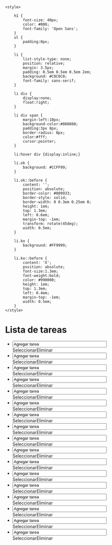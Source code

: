 <!DOCTYPE html>
<html>
<meta charset="utf-8">
<head>

    <style>

        h1 {
            font-size: 40px;
            color: #000;
            font-family: 'Open Sans';
        }
        ul {
            padding:0px;
        }
       
        li {
            list-style-type: none;
            position: relative;
            margin: 3.5px;
            padding: 0.5em 0.5em 0.5em 2em;
            background: #C0C0C0;
            font-family: sans-serif;
        }
 
        li div {
            display:none;
            float:right;
        }
 
        li div span {
            margin-left:10px;
            background-color:#808080;
            padding:3px 8px;
            border-radius: 8px;
            color:#fff;
            cursor:pointer;
        }
 
        li:hover div {display:inline;}
 
        li.ok {
            background: #CCFF99;
        }

        li.ok::before {
            content: '';
            position: absolute;
            border-color: #009933;
            border-style: solid;
            border-width: 0 0.3em 0.25em 0;
            height: 1em;
            top: 1.3em;
            left: 0.6em;
            margin-top: -1em;
            transform: rotate(45deg);
            width: 0.5em;
        }
 
        li.ko {
            background: #FF9999;
        }

        li.ko::before {
            content: 'X';
            position: absolute;
            font-size:1.3em;
            font-weight:bold;
            color: #990000;
            height: 1em;
            top: 1.3em;
            left: 0.4em;
            margin-top: -1em;
            width: 0.5em;
        }
    </style>

</head>
<body>

<h1>Lista de tareas</h1>
<ul>
  <li> <input type="text" size="35" maxlength="50" value="Agregar tarea" name="caja de texto"> <div><span class="ok">Seleccionar</span><span class="ko">Eliminar</span></div></li>
  <li> <input type="text" size="35" maxlength="50" value="Agregar tarea" name="caja de texto"> <div><span class="ok">Seleccionar</span><span class="ko">Eliminar</span></div></li>
  <li> <input type="text" size="35" maxlength="50" value="Agregar tarea" name="caja de texto"> <div><span class="ok">Seleccionar</span><span class="ko">Eliminar</span></div></li>
  <li> <input type="text" size="35" maxlength="50" value="Agregar tarea" name="caja de texto"> <div><span class="ok">Seleccionar</span><span class="ko">Eliminar</span></div></li>
  <li> <input type="text" size="35" maxlength="50" value="Agregar tarea" name="caja de texto"> <div><span class="ok">Seleccionar</span><span class="ko">Eliminar</span></div></li>
  <li> <input type="text" size="35" maxlength="50" value="Agregar tarea" name="caja de texto"> <div><span class="ok">Seleccionar</span><span class="ko">Eliminar</span></div></li>
  <li> <input type="text" size="35" maxlength="50" value="Agregar tarea" name="caja de texto"> <div><span class="ok">Seleccionar</span><span class="ko">Eliminar</span></div></li>
  <li> <input type="text" size="35" maxlength="50" value="Agregar tarea" name="caja de texto"> <div><span class="ok">Seleccionar</span><span class="ko">Eliminar</span></div></li>
  <li> <input type="text" size="35" maxlength="50" value="Agregar tarea" name="caja de texto"> <div><span class="ok">Seleccionar</span><span class="ko">Eliminar</span></div></li>
  <li> <input type="text" size="35" maxlength="50" value="Agregar tarea" name="caja de texto"> <div><span class="ok">Seleccionar</span><span class="ko">Eliminar</span></div></li>
  <li> <input type="text" size="35" maxlength="50" value="Agregar tarea" name="caja de texto"> <div><span class="ok">Seleccionar</span><span class="ko">Eliminar</span></div></li>
  <li> <input type="text" size="35" maxlength="50" value="Agregar tarea" name="caja de texto"> <div><span class="ok">Seleccionar</span><span class="ko">Eliminar</span></div></li>
  <li> <input type="text" size="35" maxlength="50" value="Agregar tarea" name="caja de texto"> <div><span class="ok">Seleccionar</span><span class="ko">Eliminar</span></div></li>
  <li> <input type="text" size="35" maxlength="50" value="Agregar tarea" name="caja de texto"> <div><span class="ok">Seleccionar</span><span class="ko">Eliminar</span></div></li>
  <li> <input type="text" size="35" maxlength="50" value="Agregar tarea" name="caja de texto"> <div><span class="ok">Seleccionar</span><span class="ko">Eliminar</span></div></li>
  <li> <input type="text" size="35" maxlength="50" value="Agregar tarea" name="caja de texto"> <div><span class="ok">Seleccionar</span><span class="ko">Eliminar</span></div></li>
  <li> <input type="text" size="35" maxlength="50" value="Agregar tarea" name="caja de texto"> <div><span class="ok">Seleccionar</span><span class="ko">Eliminar</span></div></li>
</ul>
<script>
var list = document.querySelector('ul');
 
list.addEventListener('click', function(ev) {
    if(ev.target.className == 'ok')
    {
        ev.target.parentNode.parentNode.classList.remove('ko');
        ev.target.parentNode.parentNode.classList.toggle('ok');
    }else if(ev.target.className == 'ko'){
        ev.target.parentNode.parentNode.classList.remove('ok');
        ev.target.parentNode.parentNode.classList.toggle('ko');
    }
}, false);
 
</script>
</body>
</html>
